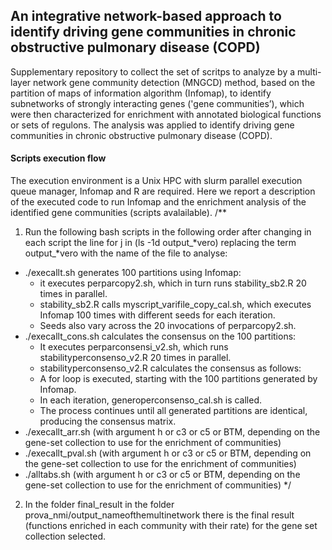 ## An integrative network-based approach to identify driving gene communities in chronic obstructive pulmonary disease (COPD)
Supplementary repository to collect the set of scritps to analyze by a multi-layer network gene community detection (MNGCD) method, based on the partition of maps of information algorithm (Infomap), to identify subnetworks of strongly interacting genes ('gene communities’), which were then characterized for enrichment with annotated biological functions or sets of regulons. The analysis was applied to identify driving gene communities in chronic obstructive pulmonary disease (COPD).

#### Scripts execution flow
The execution environment is a Unix HPC with slurm parallel execution queue manager, Infomap and R are required. Here we report a description of the executed code to run Infomap and the enrichment analysis of the identified gene communities (scripts avalailable). 
/**
1. Run the following bash scripts in the following order after changing in each script the line for j in (ls -1d output_*vero)  replacing the term output_*vero with the name of the file to analyse:
* ./execallt.sh generates 100 partitions using Infomap:
  - it executes perparcopy2.sh, which in turn runs stability_sb2.R 20 times in parallel.
  - stability_sb2.R calls myscript_varifile_copy_cal.sh, which executes Infomap 100 times with different seeds for each iteration.
  - Seeds also vary across the 20 invocations of perparcopy2.sh.
* ./execallt_cons.sh calculates the consensus on the 100 partitions:
  - It executes perparconsensi_v2.sh, which runs stabilityperconsenso_v2.R 20 times in parallel.
  - stabilityperconsenso_v2.R calculates the consensus as follows:
  - A for loop is executed, starting with the 100 partitions generated by Infomap.
  - In each iteration, generoperconsenso_cal.sh is called.
  - The process continues until all generated partitions are identical, producing the consensus matrix.
* ./execallt_arr.sh  (with argument h or c3 or c5 or BTM, depending on the gene-set collection to use for the enrichment of communities)
* ./execallt_pval.sh  (with argument h or c3 or c5 or BTM, depending on the gene-set collection to use for the enrichment of communities)
* ./alltabs.sh (with argument h or c3 or c5 or BTM, depending on the gene-set collection to use for the enrichment of communities)
*/

2. In the folder  final_result in the folder prova_nmi/output_nameofthemultinetwork   there is the final result (functions enriched in each community with their rate) for the gene set collection selected.
